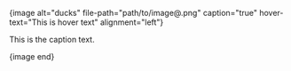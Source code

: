 {image alt="ducks" file-path="path/to/image@.png" caption="true" hover-text="This is hover text" alignment="left"}

This is the caption text.

{image end}
